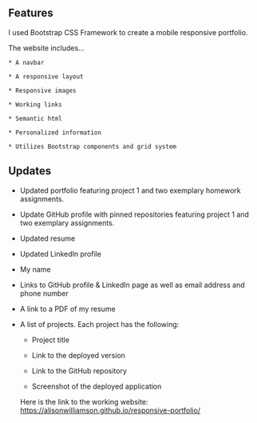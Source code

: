 ## Features

I used Bootstrap CSS Framework to create a mobile responsive portfolio.

The website includes...

    * A navbar

    * A responsive layout

    * Responsive images

    * Working links

    * Semantic html

    * Personalized information

    * Utilizes Bootstrap components and grid system

## Updates

* Updated portfolio featuring project 1 and two exemplary homework assignments. 

* Update GitHub profile with pinned repositories featuring project 1 and two exemplary assignments. 

* Updated resume

* Updated LinkedIn profile

* My name

* Links to GitHub profile & LinkedIn page as well as email address and phone number

* A link to a PDF of my resume

* A list of projects. Each project has the following:

  * Project title

  * Link to the deployed version

  * Link to the GitHub repository

  * Screenshot of the deployed application

  Here is the link to the working website: https://alisonwilliamson.github.io/responsive-portfolio/
